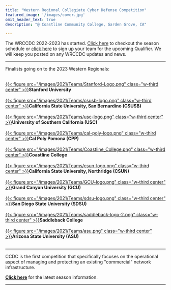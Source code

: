 ```yaml
---
title: "Western Regional Collegiate Cyber Defense Competition"
featured_image: '/images/cover.jpg'
omit_header_text: true
description: "@ Coastline Community College, Garden Grove, CA"

---
```


The WRCCDC 2022-2023 has started. [Click here](/seasons/2023/season-schedule/) to checkout the season schedule or [click here](seasons/2023/qualifier-registration/) to sign up your team for the upcoming Qualifier. We will keep you posted on any WRCCDC updates and news.
&nbsp; 

<hr>

Finalists going on to the 2023 Western Regionals:

<br>
<a href="https://www.stanford.edu/">{{< figure src="/images/2021/Teams/Stanford-Logo.png" class="w-third center" >}}</a><b>Stanford University</b><br>

<br>
<a href="https://www.csusb.edu/">{{< figure src="/images/2021/Teams/csusb-logo.png" class="w-third center" >}}</a><b>California State University, San Bernardino (CSUSB)</b><br>

<br>
<a href="https://www.usc.edu/">{{< figure src="/images/2021/Teams/usc-logo.png" class="w-third center" >}}</a><b>University of Southern California (USC)</b><br>

<br>
<a href="https://www.cpp.edu/">{{< figure src="/images/2021/Teams/cal-poly-logo.png" class="w-third center" >}}</a><b>Cal Poly Pomona (CPP)</b><br>

<br>
<a href="https://www.coastline.edu/">{{< figure src="/images/2021/Teams/Coastline_College.png" class="w-third center" >}}</a><b>Coastline College</b><br>

<br>
<a href="https://www.csun.edu/">{{< figure src="/images/2021/Teams/csun-logo.png" class="w-third center" >}}</a><b>California State University, Northridge (CSUN)</b><br>

<br>
<a href="https://www.gcu.edu/">{{< figure src="/images/2021/Teams/GCU-logo.png" class="w-third center" >}}</a><b>Grand Canyon University (GCU)</b><br>

<br>
<a href="https://www.sdsu.edu/">{{< figure src="/images/2021/Teams/sdsu-logo.png" class="w-third center" >}}</a><b>San Diego State University (SDSU)</b><br>

<br>
<a href="https://www.saddleback.edu/">{{< figure src="/images/2021/Teams/saddleback-logo-2.png" class="w-third center" >}}</a><b>Saddleback College</b><br>

<br>
<a href="https://www.asu.edu/">{{< figure src="/images/2021/Teams/asu.png" class="w-third center" >}}</a><b>Arizona State University (ASU)</b><br>

<br>
<hr>

CCDC is the first competition that specifically focuses on the operational aspect of managing and protecting an existing "commercial" network infrastructure.

<b>[Click here](/seasons/2023/)</b> for the latest season information.

<hr>
